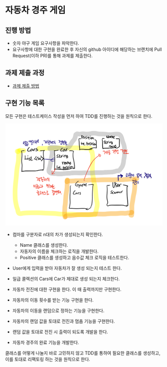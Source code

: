 # 자동차 경주 게임
## 진행 방법
* 숫자 야구 게임 요구사항을 파악한다.
* 요구사항에 대한 구현을 완료한 후 자신의 github 아이디에 해당하는 브랜치에 Pull Request(이하 PR)를 통해 과제를 제출한다.

## 과제 제출 과정
* [과제 제출 방법](https://github.com/next-step/nextstep-docs/tree/master/precourse)

## 구현 기능 목록
모든 구현은 테스트케이스 작성을 먼저 하여 TDD를 진행하는 것을 원칙으로 한다.

![01](./domain.png)

* 컴마를 구분자로 n대의 차가 생성되는지 확인한다.
  * Name 클래스를 생성한다.
  * 자동자의 이름을 체크하는 로직을 개발한다.
  * Positive 클래스를 생성하고 음수값 체크 로직을 테스트한다.
    

* User에게 입력을 받아 자동차가 잘 생성 되는지 테스트 한다.
  

* 일급 콜렉션의 Cars에 Car가 제대로 생성 되는지 체크한다.
* 자동차 전진에 대한 구현을 한다. 이 때 출력까지만 구현한다.
* 자동차의 이동 횟수를 받는 기능 구현을 한다.
* 자동차의 이동을 랜덤으로 정하는 기능을 구현한다.
* 자동차의 랜덤 값을 토대로 전진과 멈춤 기능을 구현한다.
* 랜덤 값을 토대로 전진 시 출력이 되도록 개발을 한다.
* 자동차 경주의 완료 기능을 개발한다.

클래스를 어떻게 나눌지 바로 고민하지 않고 TDD를 통하여 필요한 클래스를 생성하고, 이를 토대로 리팩토링 하는 것을 원칙으로 한다.